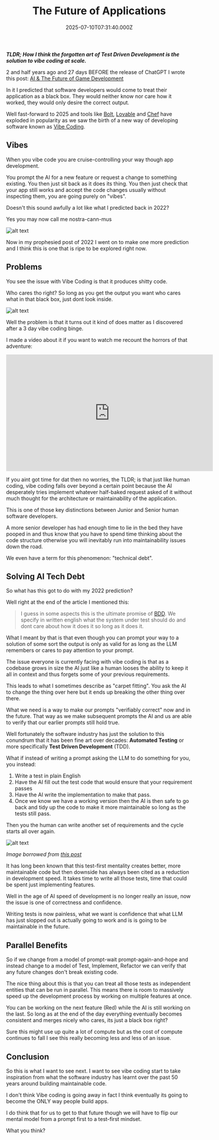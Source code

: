 ﻿---
coverImage: ./header.jpg
date: "2025-07-10T07:31:40.000Z"
tags:
  - ai
  - coding
  - thought
title: The Future of Applications
---

**_TLDR; How I think the forgotten art of Test Driven Development is the solution to vibe coding at scale._**

2 and half years ago and 27 days BEFORE the release of ChatGPT I wrote this post: [AI & The Future of Game Development](https://mikecann.blog/posts/ai-and-the-future-of-game-development)

In it I predicted that software developers would come to treat their application as a black box. They would neither know nor care how it worked, they would only desire the correct output.

Well fast-forward to 2025 and tools like [Bolt](https://bolt.new/), [Lovable](https://lovable.dev/) and [Chef](https://chef.convex.dev/) have exploded in popularity as we saw the birth of a new way of developing software known as [Vibe Coding](https://en.wikipedia.org/wiki/Vibe_coding).

## Vibes

When you vibe code you are cruise-controlling your way though app development.

You prompt the AI for a new feature or request a change to something existing. You then just sit back as it does its thing. You then just check that your app still works and accept the code changes usually without inspecting them, you are going purely on "vibes".

Doesn't this sound awfully a lot like what I predicted back in 2022?

Yes you may now call me nostra-cann-mus

![alt text](./cannstradarmus.png)

Now in my prophesied post of 2022 I went on to make one more prediction and I think this is one that is ripe to be explored right now.

## Problems

You see the issue with Vibe Coding is that it produces shitty code.

Who cares tho right? So long as you get the output you want who cares what in that black box, just dont look inside.

![alt text](./spaghetti.png)

Well the problem is that it turns out it kind of does matter as I discovered after a 3 day vibe coding binge.

I made a video about it if you want to watch me recount the horrors of that adventure:

<iframe width="560" height="315" src="https://www.youtube.com/embed/IV36_9QNF9w?si=PmG7Mq2I4XEdDoA6" title="YouTube video player" frameborder="0" allow="accelerometer; autoplay; clipboard-write; encrypted-media; gyroscope; picture-in-picture; web-share" referrerpolicy="strict-origin-when-cross-origin" allowfullscreen></iframe>

If you aint got time for dat then no worries, the TLDR; is that just like human coding, vibe coding falls over beyond a certain point because the AI desperately tries implement whatever half-baked request asked of it without much thought for the architecture or maintainability of the application.

This is one of those key distinctions between Junior and Senior human software developers.

A more senior developer has had enough time to lie in the bed they have pooped in and thus know that you have to spend time thinking about the code structure otherwise you will inevitably run into maintainability issues down the road.

We even have a term for this phenomenon: "technical debt".

## Solving AI Tech Debt

So what has this got to do with my 2022 prediction?

Well right at the end of the article I mentioned this:

> I guess in some aspects this is the ultimate promise of [BDD](https://en.wikipedia.org/wiki/Behavior-driven_development). We specify in written english what the system under test should do and dont care about how it does it so long as it does it.

What I meant by that is that even though you can prompt your way to a solution of some sort the output is only as valid for as long as the LLM remembers or cares to pay attention to your prompt.

The issue everyone is currently facing with vibe coding is that as a codebase grows in size the AI just like a human looses the ability to keep it all in context and thus forgets some of your previous requirements.

This leads to what I sometimes describe as "carpet fitting". You ask the AI to change the thing over here but it ends up breaking the other thing over there.

What we need is a way to make our prompts "verifiably correct" now and in the future. That way as we make subsequent prompts the AI and us are able to verify that our earlier prompts still hold true.

Well fortunately the software industry has just the solution to this conundrum that it has been fine art over decades: **Automated Testing** or more specifically **Test Driven Development** (TDD).

What if instead of writing a prompt asking the LLM to do something for you, you instead:

1. Write a test in plain English
2. Have the AI fill out the test code that would ensure that your requirement passes
3. Have the AI write the implementation to make that pass.
4. Once we know we have a working version then the AI is then safe to go back and tidy up the code to make it more maintainable so long as the tests still pass.

Then you the human can write another set of requirements and the cycle starts all over again.

![alt text](./tdd.png)

_Image borrowed from [this post](https://medium.com/@tunkhine126/red-green-refactor-42b5b643b506)_

It has long been known that this test-first mentality creates better, more maintainable code but then downside has always been cited as a reduction in development speed. It takes time to write all those tests, time that could be spent just implementing features.

Well in the age of AI speed of development is no longer really an issue, now the issue is one of correctness and confidence.

Writing tests is now painless, what we want is confidence that what LLM has just slopped out is actually going to work and is is going to be maintainable in the future.

## Parallel Benefits

So if we change from a model of prompt-wait prompt-again-and-hope and instead change to a model of Test, Implement, Refactor we can verify that any future changes don't break existing code.

The nice thing about this is that you can treat all those tests as independent entities that can be run in parallel. This means there is room to massively speed up the development process by working on multiple features at once.

You can be working on the next feature (Red) while the AI is still working on the last. So long as at the end of the day everything eventually becomes consistent and merges nicely who cares, its just a black box right?

Sure this might use up quite a lot of compute but as the cost of compute continues to fall I see this really becoming less and less of an issue.

## Conclusion

So this is what I want to see next. I want to see vibe coding start to take inspiration from what the software industry has learnt over the past 50 years around building maintainable code.

I don't think Vibe coding is going away in fact I think eventually its going to become the ONLY way people build apps.

I do think that for us to get to that future though we will have to flip our mental model from a prompt first to a test-first mindset.

What you think?
